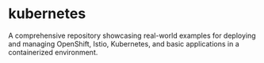 # kubernetes
A comprehensive repository showcasing real-world examples for deploying and managing OpenShift, Istio, Kubernetes, and basic applications in a containerized environment.
